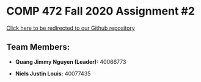# COMP 472 Fall 2020 Assignment #2

<a href="https://github.com/NJLprograms/TB4L_2">Click here to be redirected to our Github repository</a>

## Team Members:

- <strong>Quang Jimmy Nguyen (Leader):</strong> 40066773

- <strong>Niels Justin Louis:</strong> 40077435
